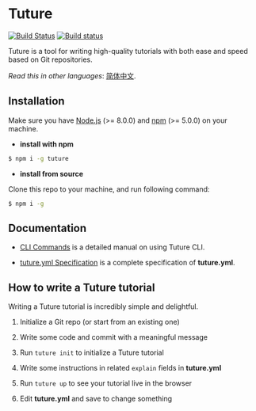 # Tuture

[![Build Status](https://travis-ci.com/tutureproject/tuture.svg?branch=master)](https://travis-ci.com/tutureproject/tuture)
[![Build status](https://ci.appveyor.com/api/projects/status/j1l7dkyhhyxfjdyr?svg=true)](https://ci.appveyor.com/project/mRcfps/tuture)

Tuture is a tool for writing high-quality tutorials with both ease and speed based on Git repositories.

*Read this in other languages*: [简体中文](README.zh-CN.md).

## Installation

Make sure you have [Node.js](https://nodejs.org/) (>= 8.0.0) and [npm](https://www.npmjs.com/) (>= 5.0.0) on your machine.

- **install with npm**

```bash
$ npm i -g tuture
```

- **install from source**

Clone this repo to your machine, and run following command:

```bash
$ npm i -g
```

## Documentation

- [CLI Commands](docs/CLI_COMMANDS.md) is a detailed manual on using Tuture CLI.

- [tuture.yml Specification](docs/TUTURE_YML_SPEC.md) is a complete specification of **tuture.yml**.

## How to write a Tuture tutorial

Writing a Tuture tutorial is incredibly simple and delightful.

1. Initialize a Git repo (or start from an existing one)

2. Write some code and commit with a meaningful message

3. Run `tuture init` to initialize a Tuture tutorial

4. Write some instructions in related `explain` fields in **tuture.yml**

5. Run `tuture up` to see your tutorial live in the browser

6. Edit **tuture.yml** and save to change something
